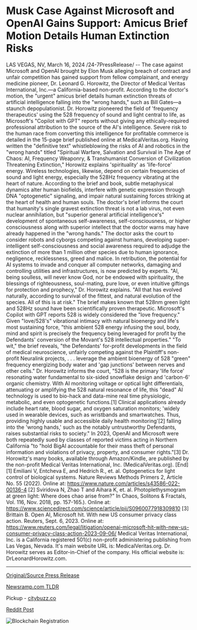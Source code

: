 # Musk Case Against Microsoft and OpenAI Gains Support: Amicus Brief Motion Details Human Extinction Risks

LAS VEGAS, NV, March 16, 2024 /24-7PressRelease/ -- The case against Microsoft and OpenAI brought by Elon Musk alleging breach of contract and unfair competition has gained support from fellow complainant, and energy medicine pioneer, Dr. Leonard G. Horowitz, the Director of Medical Veritas International, Inc.—a California-based non-profit. According to the doctor's motion, the "urgent" amicus brief details human extinction threats of artificial intelligence falling into the "wrong hands," such as Bill Gates—a staunch depopulationist.  Dr. Horowitz pioneered the field of 'frequency therapeutics' using the 528 frequency of sound and light central to life, as Microsoft's "Copilot with GPT" reports without giving any ethically-required professional attribution to the source of the AI's intelligence. Severe risk to the human race from converting this intelligence for profitable commerce is detailed in the 15-page brief published online at MedicalVeritas.org.  Having written the "definitive text" whistleblowing the risks of AI and robotics in the "wrong hands" titled "Spiritual Warfare, Salvation and Survival in The Age of Chaos: AI, Frequency Weaponry, & Transhumanist Conversion of Civilization Threatening Extinction," Horowitz explains 'spirituality' as 'life-force' energy. Wireless technologies, likewise, depend on certain frequencies of sound and light energy, especially the 528Hz frequency vibrating at the heart of nature. According to the brief and book, subtle metaphysical dynamics alter human biofields, interfere with genetic expression through DNA "optogenetic" signaling, and impair natural sustaining forces striking at the heart of health and human souls.  The doctor's brief informs the court that humanity's single gravest extinction threat is not a lab virus, not even nuclear annihilation, but "superior general artificial intelligence's" development of spontaneous self-awareness, self-consciousness, or higher consciousness along with superior intellect that the doctor warns may have already happened in the "wrong hands." The doctor asks the court to consider robots and cyborgs competing against humans, developing super-intelligent self-consciousness and social awareness required to adjudge the extinction of more than 1 million other species due to human ignorance, negligence, recklessness, greed and malice. In retribution, the potential for AI systems to invade and conquer all computer networks, damaging and controlling utilities and infrastructures, is now predicted by experts.  "AI, being soulless, will never know God, nor be endowed with spirituality, the blessings of righteousness, soul-mating, pure love, or even intuitive giftings for protection and prophecy," Dr. Horowitz explains. "All that has evolved naturally, according to survival of the fittest, and natural evolution of the species. All of this is at risk."  The brief makes known that 528nm green light and 528Hz sound have been scientifically proven therapeutic. Microsoft's Copilot with GPT reports 528 is widely considered the "love frequency." Given "love/528's" vibrational intimacy with natural bioenergy and life's most sustaining force, "this ambient 528 energy infusing the soul, body, mind and spirit is precisely the frequency being leveraged for profit by the Defendants' conversion of the Movant's 528 intellectual properties."  "To wit," the brief reveals, "the Defendants' for-profit developments in the field of medical neuroscience, unfairly competing against the Plaintiff's non-profit Neuralink projects, . . . leverage the ambient bioenergy of 528 "green" frequency energizing body water and 'gap junctions' between nerves and other cells." Dr. Horowitz informs the court, "528 is the primary 'life force' resonating water fundamental to six-sided snowflake design and 'carbon-6' organic chemistry. With AI monitoring voltage or optical light differentials, attenuating or amplifying the 528 natural resonance of life, this "dead" AI technology is used to bio-hack and data-mine real time physiologic, metabolic, and even optogenetic functions.[1] Clinical applications already include heart rate, blood sugar, and oxygen saturation monitors; 'widely used in wearable devices, such as wristbands and smartwatches. Thus, providing highly usable and accessible daily health monitoring'[2] falling into the 'wrong hands,' such as the notably untrustworthy Defendants, raises substantial risks to society."  In 2023, OpenAI and Microsoft were both repeatedly sued by classes of reported victims acting in Northern California "to "hold BigAI accountable for their mass theft of personal information and violations of privacy, property, and consumer rights."[3]  Dr. Horowitz's many books, available through Amazon/Kindle, are published by the non-profit Medical Veritas International, Inc. (MedicalVeritas.org).  [End]  [1] Emiliani V, Entcheva E, and Hedrich R., et. al. Optogenetics for light control of biological systems. Nature Reviews Methods Primers 2, Article No. 55 (2022). Online at: https://www.nature.com/articles/s43586-022-00136-4  [2] Sviridova N, Zhao T and Aihara K, et. al. Photoplethysmogram at green light: Where does chao arise from?" In Chaos, Solitons & Fractals, Vol. 116, Nov. 2018, pp. 157-165.). Online at: https://www.sciencedirect.com/science/article/pii/S0960077918309810  [3] Brittain B. Open AI, Microsoft hit. With new US consumer privacy class action. Reuters, Sept. 6, 2023. Online at: https://www.reuters.com/legal/litigation/openai-microsoft-hit-with-new-us-consumer-privacy-class-action-2023-09-06/  Medical Veritas International, Inc. is a California registered 501(c) non-profit administering publishing from Las Vegas, Nevada. It's main website URL is: MedicalVeritas.org. Dr. Horowitz serves as Editor-in-Chief of the company. His official website is: DrLeonardHorowitz.com. 

---

[Original/Source Press Release](https://www.24-7pressrelease.com/press-release/509305/musk-case-against-microsoft-and-openai-gains-support-amicus-brief-motion-details-human-extinction-risks)
                    

[Newsramp.com TLDR](https://newsramp.com/curated-news/elon-musk-and-dr-leonard-g-horowitz-file-lawsuit-against-microsoft-and-openai/f1e2153fdb7c4a95b76d47e847fa6818) 


Pickup - [citybuzz.co](https://citybuzz.co/2024/03/16/musk-s-case-against-microsoft-and-openai-gains-support-over-ai-extinction-risks)
 



[Reddit Post](https://www.reddit.com/r/newsramp/comments/1bg0gxv/elon_musk_and_dr_leonard_g_horowitz_file_lawsuit/) 



![Blockchain Registration](https://cdn.newsramp.app/24-7PressRelease/qrcode/243/16/miels_M3.webp)